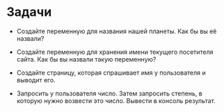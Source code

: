 # Задачи

- Создайте переменную для названия нашей планеты. Как бы вы её назвали?
- Создайте переменную для хранения имени текущего посетителя сайта. Как бы вы
назвали такую переменную?

- Создайте страницу, которая спрашивает имя у пользователя и выводит его.

- Запросить у пользователя число. Затем запросить степень, в которую нужно
возвести это число. Вывести в консоль результат.